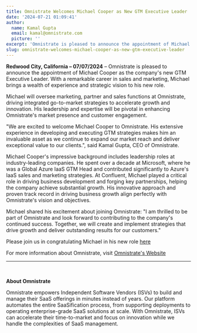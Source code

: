 ```yaml
---
title: Omnistrate Welcomes Michael Cooper as New GTM Executive Leader
date: '2024-07-21 01:09:41'
author:
  name: Kamal Gupta
  email: kamal@omnistrate.com
  picture: ''
excerpt: 'Omnistrate is pleased to announce the appointment of Michael Cooper as the company''s new GTM Executive Leader.'
slug: omnistrate-welcomes-michael-cooper-as-new-gtm-executive-leader
---
```


**Redwood City, California – 07/07/2024**  – Omnistrate is pleased to announce the appointment of Michael Cooper as the company's new GTM Executive Leader. With a remarkable career in sales and marketing, Michael brings a wealth of experience and strategic vision to his new role.

Michael will oversee marketing, partner and sales functions at Omnistrate, driving integrated go-to-market strategies to accelerate growth and innovation. His leadership and expertise will be pivotal in enhancing Omnistrate's market presence and customer engagement.

"We are excited to welcome Michael Cooper to Omnistrate. His extensive experience in developing and executing GTM strategies makes him an invaluable asset as we continue to expand our market reach and deliver exceptional value to our clients.", said Kamal Gupta, CEO of Omnistrate.

Michael Cooper's impressive background includes leadership roles at industry-leading companies. He spent over a decade at Microsoft, where he was a Global Azure IaaS GTM Head and contributed significantly to Azure's IaaS sales and marketing strategies. At Confluent, Michael played a critical role in driving business development and forging key partnerships, helping the company achieve substantial growth. His innovative approach and proven track record in driving business growth align perfectly with Omnistrate's vision and objectives.

Michael shared his excitement about joining Omnistrate: "I am thrilled to be part of Omnistrate and look forward to contributing to the company's continued success. Together, we will create and implement strategies that drive growth and deliver outstanding results for our customers."

Please join us in congratulating Michael in his new role [here][1]

For more information about Omnistrate, visit [Omnistrate's Website][2]

   --------------------------------------------------------------------------------------------------------------------
<br>


**About Omnistrate**

Omnistrate empowers Independent Software Vendors (ISVs) to build and manage their SaaS offerings in minutes instead of years. Our platform automates the entire SaaSification process, from supporting deployments to operating enterprise-grade SaaS solutions at scale. With Omnistrate, ISVs can accelerate their time-to-market and focus on innovation while we handle the complexities of SaaS management.


  [1]: https://www.linkedin.com/posts/kkgupta2_gtm-leadership-saas-activity-7218092785751490560-WAYf
  [2]: https://omnistrate.com
